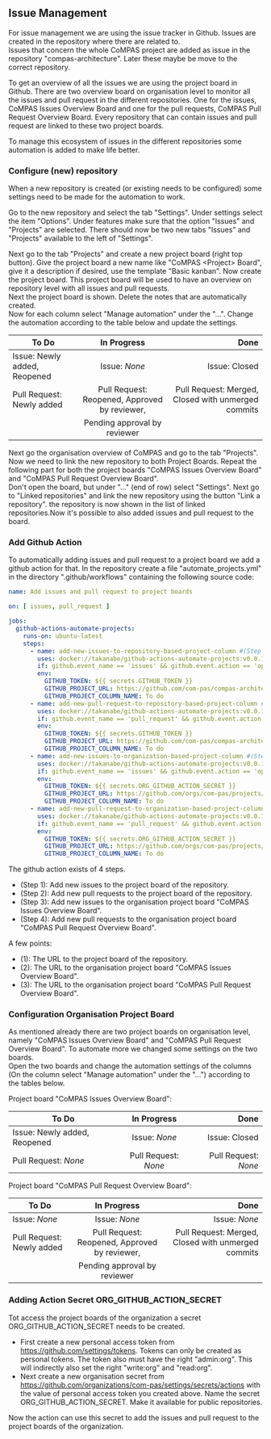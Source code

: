 <!--
SPDX-FileCopyrightText: 2021 Alliander N.V.

SPDX-License-Identifier: CC-BY-4.0
-->

## Issue Management
For issue management we are using the issue tracker in Github. Issues are created in the repository where there are related to.<br/>
Issues that concern the whole CoMPAS project are added as issue in the repository "compas-architecture". Later these maybe be move to the correct repository.  

To get an overview of all the issues we are using the project board in Github.
There are two overview board on organisation level to monitor all the issues and pull request in the different repositories.
One for the issues, CoMPAS Issues Overview Board and one for the pull requests, CoMPAS Pull Request Overview Board.
Every repository that can contain issues and pull request are linked to these two project boards.

To manage this ecosystem of issues in the different repositories some automation is added to make life better.

### Configure (new) repository
When a new repository is created (or existing needs to be configured) some settings need to be made for the automation to work.

Go to the new repository and select the tab "Settings". Under settings select the item "Options". 
Under features make sure that the option "Issues" and "Projects" are selected. 
There should now be two new tabs "Issues" and "Projects" available to the left of "Settings".

Next go to the tab "Projects" and create a new project board (right top button).
Give the project board a new name like "CoMPAS \<Project\> Board", give it a description if desired, use the template "Basic kanban".
Now create the project board. This project board will be used to have an overview on repository level with all issues and pull requests.<br/>
Next the project board is shown. Delete the notes that are automatically created.<br/> 
Now for each column select "Manage automation" under the "...". Change the automation according to the table below and update the settings.

| To Do                        | In Progress                                 | Done                                               |
| ---------------------------- |:-------------------------------------------:| --------------------------------------------------:|
| Issue: Newly added, Reopened |Issue: _None_                                | Issue: Closed                                      |
| Pull Request: Newly added    |Pull Request: Reopened, Approved by reviewer,| Pull Request: Merged, Closed with unmerged commits |
|                              | Pending approval by reviewer                |                                                    |

Next go the organisation overview of CoMPAS and go to the tab "Projects".<br/> 
Now we need to link the new repository to both Project Boards. Repeat the following part for both the project boards "CoMPAS Issues Overview Board" and "CoMPAS Pull Request Overview Board".<br/>
Don't open the board, but under "..." (end of row) select "Settings". Next go to "Linked repositories" and link the new repository using the button "Link a repository".
the repository is now shown in the list of linked repositories.Now it's possible to also added issues and pull request to the board.

### Add Github Action 
To automatically adding issues and pull request to a project board we add a github action for that. 
In the repository create a file "automate_projects.yml" in the directory ".github/workflows" containing the following source code: 

```yaml
name: Add issues and pull request to project boards

on: [ issues, pull_request ]

jobs:
  github-actions-automate-projects:
    runs-on: ubuntu-latest
    steps:
      - name: add-new-issues-to-repository-based-project-column #(Step 1)
        uses: docker://takanabe/github-actions-automate-projects:v0.0.1
        if: github.event_name == 'issues' && github.event.action == 'opened'
        env:
          GITHUB_TOKEN: ${{ secrets.GITHUB_TOKEN }}
          GITHUB_PROJECT_URL: https://github.com/com-pas/compas-architecture/projects/2 #(1)
          GITHUB_PROJECT_COLUMN_NAME: To do
      - name: add-new-pull-request-to-repository-based-project-column #(Step 2)
        uses: docker://takanabe/github-actions-automate-projects:v0.0.1
        if: github.event_name == 'pull_request' && github.event.action == 'opened'
        env:
          GITHUB_TOKEN: ${{ secrets.GITHUB_TOKEN }}
          GITHUB_PROJECT_URL: https://github.com/com-pas/compas-architecture/projects/2 #(1)
          GITHUB_PROJECT_COLUMN_NAME: To do
      - name: add-new-issues-to-organization-based-project-column #(Step 3)
        uses: docker://takanabe/github-actions-automate-projects:v0.0.1
        if: github.event_name == 'issues' && github.event.action == 'opened'
        env:
          GITHUB_TOKEN: ${{ secrets.ORG_GITHUB_ACTION_SECRET }}
          GITHUB_PROJECT_URL: https://github.com/orgs/com-pas/projects/1 #(2)
          GITHUB_PROJECT_COLUMN_NAME: To do
      - name: add-new-pull-request-to-organization-based-project-column #(Step 4)
        uses: docker://takanabe/github-actions-automate-projects:v0.0.1
        if: github.event_name == 'pull_request' && github.event.action == 'opened'
        env:
          GITHUB_TOKEN: ${{ secrets.ORG_GITHUB_ACTION_SECRET }}
          GITHUB_PROJECT_URL: https://github.com/orgs/com-pas/projects/2 #(3)
          GITHUB_PROJECT_COLUMN_NAME: To do
```
The github action exists of 4 steps. 
- (Step 1): Add new issues to the project board of the repository.
- (Step 2): Add new pull requests to the project board of the repository.
- (Step 3): Add new issues to the organisation project board "CoMPAS Issues Overview Board".
- (Step 4): Add new pull requests to the organisation project board "CoMPAS Pull Request Overview Board".

A few points:
- (1): The URL to the project board of the repository.
- (2): The URL to the organisation project board "CoMPAS Issues Overview Board".
- (3): The URL to the organisation project board "CoMPAS Pull Request Overview Board".

### Configuration Organisation Project Board
As mentioned already there are two project boards on organisation level, namely "CoMPAS Issues Overview Board" 
and "CoMPAS Pull Request Overview Board". To automate more we changed some settings on the two boards.<br/> 
Open the two boards and change the automation settings of the columns (On the column select "Manage automation" 
under the "...") according to the tables below.

Project board "CoMPAS Issues Overview Board":

| To Do                        | In Progress                                 | Done                                               |
| ---------------------------- |:-------------------------------------------:| --------------------------------------------------:|
| Issue: Newly added, Reopened |Issue: _None_                                | Issue: Closed                                      |
| Pull Request: _None_         |Pull Request: _None_                         | Pull Request: _None_                               |


Project board "CoMPAS Pull Request Overview Board":

| To Do                        | In Progress                                 | Done                                               |
| ---------------------------- |:-------------------------------------------:| --------------------------------------------------:|
| Issue: _None_                |Issue: _None_                                | Issue: _None_                                      |
| Pull Request: Newly added    |Pull Request: Reopened, Approved by reviewer,| Pull Request: Merged, Closed with unmerged commits |
|                              | Pending approval by reviewer                |                                                    |

### Adding Action Secret ORG_GITHUB_ACTION_SECRET
Tot access the project boards of the organization a secret ORG_GITHUB_ACTION_SECRET needs to be created.
- First create a new personal access token from https://github.com/settings/tokens. Tokens can only be created as personal tokens.
  The token also must have the right "admin:org". This will indirectly also set the right "write:org" and "read:org". 
- Next create a new organisation secret from https://github.com/organizations/com-pas/settings/secrets/actions with the value of 
  personal access token you created above. Name the secret ORG_GITHUB_ACTION_SECRET. Make it available for public repositories.

Now the action can use this secret to add the issues and pull request to the project boards of the organization.
